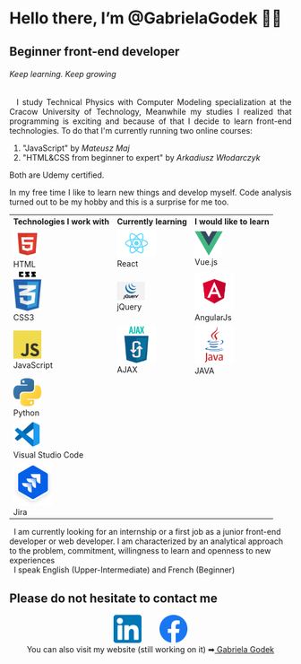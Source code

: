 # Hello there, I’m @GabrielaGodek 🖐🏻

## Beginner front-end developer
###### Keep learning. Keep growing 

<div align="justify">
&nbsp; I study Technical Physics with Computer Modeling specialization at the Cracow University of Technology, Meanwhile my studies I realized that programming is exciting and because of that I decide to learn front-end technologies. To do that I'm currently running two online courses:
<ol>
    <li>"JavaScript" by <i>Mateusz Maj</i></li>
    <li>"HTML&CSS from beginner to expert" by <i>Arkadiusz Włodarczyk</i></li>
</ol>
Both are Udemy certified.<br/>


In my free time I like to learn new things and develop myself. Code analysis turned out to be my hobby and this is a surprise for me too.


</div>

<div><table align = "center">
<tr>
<th>Technologies I work with</th>
<th>Currently learning</th>
<th>I would like to learn</th>
</tr>
<tr>
<td><img src="images/html.png" width="50px"> </br> HTML</td>
<td><img src="images/react.png" width="70px"> </br> React </td>
<td><img src="images/vue.png" width="50px"> </br> Vue.js</td>
</tr>
<tr>
<td><img src="images/css.png" width="50px"> </br> CSS3</td>
<td><img src="images/jquery.png" width="50px"> </br> jQuery </td>
<td><img src="images/angular.png" width="70px"> </br> AngularJs</td>
</tr>
<tr>
<td><img src="images/js.png" width="50px"> </br> JavaScript</td>
<td><img src="images/ajax.png" width="70px"> </br> AJAX </td>
 <td><img src="images/java.png" width="70px"> </br> JAVA</td>
</tr>
 <tr>
<td><img src="images/python.png" width="50px"> </br> Python</td>
<td>  </br> &nbsp;</td>
<td>  </br> &nbsp;</td>
</tr>
<tr>
<td><img src="images/vsc.png" width="50px"> </br> Visual Studio Code</td>
<td>  </br> &nbsp;</td>
<td>  </br> &nbsp;</td>
</tr>
<tr>
<td><img src="images/jira.png" width="70px"> </br> Jira</td>
<td>  </br> &nbsp;</td>
<td>  </br> &nbsp;</td>
</tr>
</table></div></center>
&nbsp; I am currently looking for an internship or a first job as a junior front-end developer or web developer. I am characterized by an analytical approach to the problem, commitment, willingness to learn and openness to new experiences <br/>
&nbsp; I speak English (Upper-Intermediate) and French (Beginner)

## Please do not hesitate to contact me
<div align="center">
<a href="https://www.linkedin.com/in/gabrielagodek/" ><img src="images/linkedin.png" width="50" ></a> &nbsp;&nbsp;&nbsp;&nbsp;&nbsp;&nbsp;
<a href="https://www.facebook.com/G0Gabis" ><img src="images/facebook.webp" width="50" ></a> <br/>
You can also visit my website (still working on it) ➡<a href="http://www.gabriela-godek.pl/"> Gabriela Godek </a>
</div>
